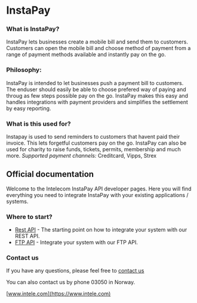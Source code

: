 InstaPay
============


### What is InstaPay?
InstaPay lets businesses create a mobile bill and send them to customers. 
Customers can open the mobile bill and choose method of payment from a range of payment methods available and instantly pay on the go. 

### Philosophy:
InstaPay is intended to let businesses push a payment bill to customers. The enduser should easily
be able to choose prefered way of paying and throug as few steps possible pay on the go. InstaPay makes this easy
and handles integrations with payment providers and simplifies the settlement by easy reporting. 

### What is this used for?
Instapay is used to send reminders to customers that havent paid their invoice. This lets forgetful customers pay on the go. InstaPay can also be used for charity to raise funds, tickets, permits, membership and much more. 
*Supported payment channels:*  Creditcard, Vipps, Strex 




Official documentation
----------------------

Welcome to the Intelecom InstaPay API developer pages. Here you will find everything you need to integrate InstaPay with your existing applications / systems.

### Where to start?

-   [Rest API](rest.md) - The starting point on how to integrate your system with our REST API.
-   [FTP API](ftp.md) - Integrate your system with our FTP API.


### Contact us
If you have any questions, please feel free to  [contact us](https://www.intelecom.no/vare-losninger/mobile-tjenester/sms/sms-api/kontakt/) 

You can also contact us by phone 03050 in Norway.

[www.intele.com](https://www.intele.com)
